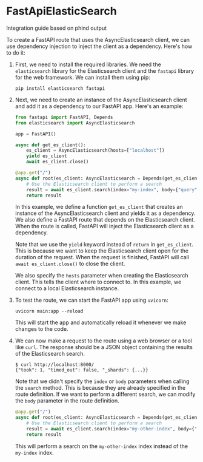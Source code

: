 # FastApiElasticSearch
Integration guide based on phind output


To create a FastAPI route that uses the AsyncElasticsearch client, we can use dependency injection to inject the client as a dependency. Here's how to do it:

1. First, we need to install the required libraries. We need the `elasticsearch` library for the Elasticsearch client and the `fastapi` library for the web framework. We can install them using pip:

   ```
   pip install elasticsearch fastapi
   ```

2. Next, we need to create an instance of the AsyncElasticsearch client and add it as a dependency to our FastAPI app. Here's an example:

   ```python
   from fastapi import FastAPI, Depends
   from elasticsearch import AsyncElasticsearch

   app = FastAPI()

   async def get_es_client():
       es_client = AsyncElasticsearch(hosts=["localhost"])
       yield es_client
       await es_client.close()

   @app.get("/")
   async def root(es_client: AsyncElasticsearch = Depends(get_es_client)):
       # Use the Elasticsearch client to perform a search
       result = await es_client.search(index="my-index", body={"query": {"match_all": {}}})
       return result
   ```

   In this example, we define a function `get_es_client` that creates an instance of the AsyncElasticsearch client and yields it as a dependency. We also define a FastAPI route that depends on the Elasticsearch client. When the route is called, FastAPI will inject the Elasticsearch client as a dependency.

   Note that we use the `yield` keyword instead of `return` in `get_es_client`. This is because we want to keep the Elasticsearch client open for the duration of the request. When the request is finished, FastAPI will call `await es_client.close()` to close the client.

   We also specify the `hosts` parameter when creating the Elasticsearch client. This tells the client where to connect to. In this example, we connect to a local Elasticsearch instance.

3. To test the route, we can start the FastAPI app using `uvicorn`:

   ```
   uvicorn main:app --reload
   ```

   This will start the app and automatically reload it whenever we make changes to the code.

4. We can now make a request to the route using a web browser or a tool like `curl`. The response should be a JSON object containing the results of the Elasticsearch search.

   ```
   $ curl http://localhost:8000/
   {"took": 1, "timed_out": false, "_shards": {...}}
   ```

   Note that we didn't specify the `index` or `body` parameters when calling the `search` method. This is because they are already specified in the route definition. If we want to perform a different search, we can modify the `body` parameter in the route definition.

   ```python
   @app.get("/")
   async def root(es_client: AsyncElasticsearch = Depends(get_es_client)):
       # Use the Elasticsearch client to perform a search
       result = await es_client.search(index="my-other-index", body={"query": {"match_all": {}}})
       return result
   ```

   This will perform a search on the `my-other-index` index instead of the `my-index` index.
